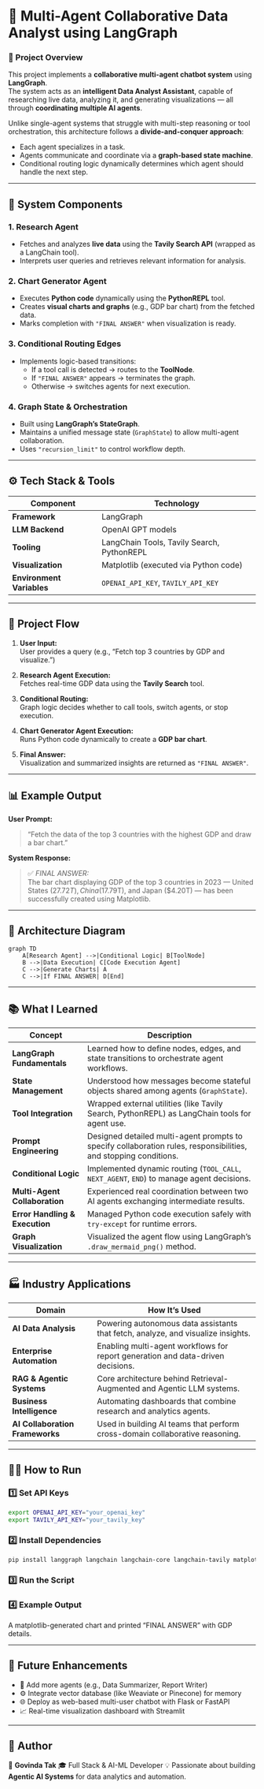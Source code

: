 
# 🧠 Multi-Agent Collaborative Data Analyst using LangGraph

### 🚀 Project Overview
This project implements a **collaborative multi-agent chatbot system** using **LangGraph**.  
The system acts as an **intelligent Data Analyst Assistant**, capable of researching live data, analyzing it, and generating visualizations — all through **coordinating multiple AI agents**.

Unlike single-agent systems that struggle with multi-step reasoning or tool orchestration, this architecture follows a **divide-and-conquer approach**:
- Each agent specializes in a task.
- Agents communicate and coordinate via a **graph-based state machine**.
- Conditional routing logic dynamically determines which agent should handle the next step.

---

## 🧩 System Components

### 1. **Research Agent**
- Fetches and analyzes **live data** using the **Tavily Search API** (wrapped as a LangChain tool).
- Interprets user queries and retrieves relevant information for analysis.

### 2. **Chart Generator Agent**
- Executes **Python code** dynamically using the **PythonREPL** tool.
- Creates **visual charts and graphs** (e.g., GDP bar chart) from the fetched data.
- Marks completion with `"FINAL ANSWER"` when visualization is ready.

### 3. **Conditional Routing Edges**
- Implements logic-based transitions:
  - If a tool call is detected → routes to the **ToolNode**.
  - If `"FINAL ANSWER"` appears → terminates the graph.
  - Otherwise → switches agents for next execution.

### 4. **Graph State & Orchestration**
- Built using **LangGraph’s StateGraph**.
- Maintains a unified message state (`GraphState`) to allow multi-agent collaboration.
- Uses `"recursion_limit"` to control workflow depth.

---

## ⚙️ Tech Stack & Tools
| Component | Technology |
|------------|-------------|
| **Framework** | LangGraph |
| **LLM Backend** | OpenAI GPT models |
| **Tooling** | LangChain Tools, Tavily Search, PythonREPL |
| **Visualization** | Matplotlib (executed via Python code) |
| **Environment Variables** | `OPENAI_API_KEY`, `TAVILY_API_KEY` |

---

## 🧠 Project Flow

1. **User Input:**  
   User provides a query (e.g., “Fetch top 3 countries by GDP and visualize.”)

2. **Research Agent Execution:**  
   Fetches real-time GDP data using the **Tavily Search** tool.

3. **Conditional Routing:**  
   Graph logic decides whether to call tools, switch agents, or stop execution.

4. **Chart Generator Agent Execution:**  
   Runs Python code dynamically to create a **GDP bar chart**.

5. **Final Answer:**  
   Visualization and summarized insights are returned as `"FINAL ANSWER"`.

---

## 📊 Example Output

**User Prompt:**
> “Fetch the data of the top 3 countries with the highest GDP and draw a bar chart.”

**System Response:**
> ✅ *FINAL ANSWER:*  
> The bar chart displaying GDP of the top 3 countries in 2023 — United States ($27.72T), China ($17.79T), and Japan ($4.20T) — has been successfully created using Matplotlib.

---

## 🧩 Architecture Diagram
```mermaid
graph TD
    A[Research Agent] -->|Conditional Logic| B[ToolNode]
    B -->|Data Execution| C[Code Execution Agent]
    C -->|Generate Charts| A
    C -->|If FINAL ANSWER| D[End]
````

---

## 📚 What I Learned

| Concept                        | Description                                                                                                      |
| ------------------------------ | ---------------------------------------------------------------------------------------------------------------- |
| **LangGraph Fundamentals**     | Learned how to define nodes, edges, and state transitions to orchestrate agent workflows.                        |
| **State Management**           | Understood how messages become stateful objects shared among agents (`GraphState`).                              |
| **Tool Integration**           | Wrapped external utilities (like Tavily Search, PythonREPL) as LangChain tools for agent use.                    |
| **Prompt Engineering**         | Designed detailed multi-agent prompts to specify collaboration rules, responsibilities, and stopping conditions. |
| **Conditional Logic**          | Implemented dynamic routing (`TOOL_CALL`, `NEXT_AGENT`, `END`) to manage agent decisions.                        |
| **Multi-Agent Collaboration**  | Experienced real coordination between two AI agents exchanging intermediate results.                             |
| **Error Handling & Execution** | Managed Python code execution safely with `try-except` for runtime errors.                                       |
| **Graph Visualization**        | Visualized the agent flow using LangGraph’s `.draw_mermaid_png()` method.                                        |

---

## 🏭 Industry Applications

| Domain                          | How It’s Used                                                                    |
| ------------------------------- | -------------------------------------------------------------------------------- |
| **AI Data Analysis**            | Powering autonomous data assistants that fetch, analyze, and visualize insights. |
| **Enterprise Automation**       | Enabling multi-agent workflows for report generation and data-driven decisions.  |
| **RAG & Agentic Systems**       | Core architecture behind Retrieval-Augmented and Agentic LLM systems.            |
| **Business Intelligence**       | Automating dashboards that combine research and analytics agents.                |
| **AI Collaboration Frameworks** | Used in building AI teams that perform cross-domain collaborative reasoning.     |

---

## 🧑‍💻 How to Run

### 1️⃣ Set API Keys

```bash
export OPENAI_API_KEY="your_openai_key"
export TAVILY_API_KEY="your_tavily_key"
```

### 2️⃣ Install Dependencies

```bash
pip install langgraph langchain langchain-core langchain-tavily matplotlib
```

### 3️⃣ Run the Script


### 4️⃣ Example Output

A matplotlib-generated chart and printed “FINAL ANSWER” with GDP details.

---

## 🏁 Future Enhancements

* 🧠 Add more agents (e.g., Data Summarizer, Report Writer)
* ⚙️ Integrate vector database (like Weaviate or Pinecone) for memory
* 🌐 Deploy as web-based multi-user chatbot with Flask or FastAPI
* 📈 Real-time visualization dashboard with Streamlit

---

## 🧾 Author

👤 **Govinda Tak**
🎓 Full Stack & AI-ML Developer
💡 Passionate about building **Agentic AI Systems** for data analytics and automation.

```
